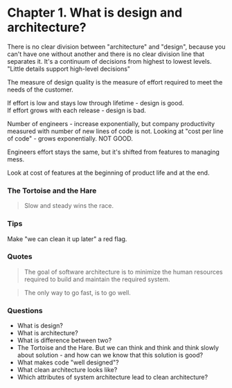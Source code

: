 # Chapter 1. What is design and architecture?

There is no clear division between "architecture" and "design", 
because you can't have one without another and there is no clear
division line that separates it. It's a continuum of decisions from
highest to lowest levels. 
"Little details support high-level decisions"  

The measure of design quality is the measure of effort required to meet
the needs of the customer. 

If effort is low and stays low through lifetime - design is good.  
If effort grows with each release - design is bad.

Number of engineers - increase exponentially, but company productivity 
measured with number of new lines of code is not.
Looking at "cost per line of code" - grows exponentially. NOT GOOD.

Engineers effort stays the same, but it's shifted from features to managing mess.

Look at cost of features at the beginning of product life and at the end. 

### The Tortoise and the Hare

> Slow and steady wins the race.

### Tips

Make "we can clean it up later" a red flag.

### Quotes

> The goal of software architecture is to minimize the human resources required
> to build and maintain the required system.

> The only way to go fast, is to go well.

### Questions    
- What is design?  
- What is architecture?  
- What is difference between two?  
- The Tortoise and the Hare. But we can think and think and think 
slowly about solution - and how can we know that this solution is good?  
- What makes code "well designed"?
- What clean architecture looks like?  
- Which attributes of system architecture lead to clean architecture?
